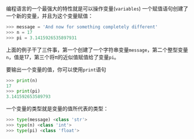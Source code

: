 编程语言的一个最强大的特性就是可以操作变量(`variables`)
一个赋值语句创建了一个新的变量，并且为这个变量赋值：
```python
>>> message = 'And now for something completely different'
>>> n = 17
>>> pi = 3.1415926535897931
```
上面的例子干了三件事，第一个创建了一个字符串变量`message`，第二个整型变量`n`，值是17，第三个将π的近似值赋值给了变量`pi`。

要输出一个变量的值，你可以使用`print`语句
```python
>>> print(n)
17
>>> print(pi)
3.141592653589793
```
一个变量的类型就是变量的值所代表的类型：
```python
>>> type(message) <class 'str'>
>>> type(n) <class 'int'>
>>> type(pi) <class 'float'>
```


